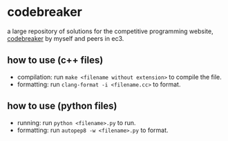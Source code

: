 # codebreaker
a large repository of solutions for the competitive programming website,
[codebreaker](https://codebreaker.xyz/) by myself and peers in ec3.

## how to use (c++ files)
- compilation: run `make <filename without extension>` to compile the file.
- formatting: run `clang-format -i <filename.cc>` to format.

## how to use (python files)
- running: run `python <filename>.py` to run.
- formatting: run `autopep8 -w <filename>.py` to format.